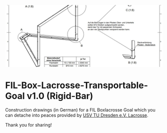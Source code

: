 ![banner](https://github.com/DLaxV-Community-Projects-Hub/FIL-Box-Lacrosse-Goal-Disassemblable-Rigid-Bar/blob/main/banner.JPG)


# FIL-Box-Lacrosse-Transportable-Goal v1.0 (Rigid-Bar)

Construction drawings (in German) for a FIL Boxlacrosse Goal which you can detache into peaces provided by [USV TU Dresden e.V. Lacrosse](https://www.usv-tu-dresden.de/abteilungen/ballsport/lacrosse.html).

Thank you for sharing!
